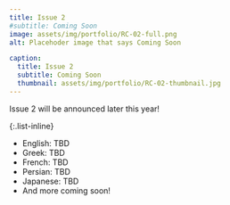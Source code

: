 ```yaml
---
title: Issue 2
#subtitle: Coming Soon 
image: assets/img/portfolio/RC-02-full.png
alt: Placehoder image that says Coming Soon

caption:
  title: Issue 2
  subtitle: Coming Soon
  thumbnail: assets/img/portfolio/RC-02-thumbnail.jpg
---
```

Issue 2 will be announced later this year!

{:.list-inline}
- English: TBD
- Greek: TBD
- French: TBD
- Persian: TBD
- Japanese: TBD
- And more coming soon!



